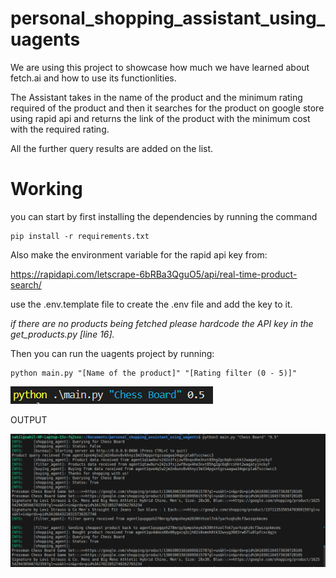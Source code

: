 # personal_shopping_assistant_using_uagents
We are using this project to showcase how much we have learned about fetch.ai and how to use its functionlities.

The Assistant takes in the name of the product and the minimum rating required of the product and then it searches for the product on google store using rapid api and returns the link of the product with the minimum cost with the required rating.


All the further query results are added on the list.

# Working

you can start by first installing the dependencies by running the command
```
pip install -r requirements.txt
```

Also make the environment variable for the rapid api key from:

https://rapidapi.com/letscrape-6bRBa3QguO5/api/real-time-product-search/

use the .env.template file to create the .env file and add the key to it.

*if there are no products being fetched please hardcode the API key in the get_products.py [line 16].*

Then you can run the uagents project by running:

```
python main.py "[Name of the product]" "[Rating filter (0 - 5)]"
```

![1703695204188](image/README/1703695204188.png)

OUTPUT

![Alt text](image-2.png)




